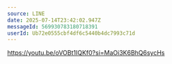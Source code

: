 ```yaml
---
source: LINE
date: 2025-07-14T23:42:02.947Z
messageId: 569930783180718391
userId: Ub72e0555cbf4df6c5440b4dc7993c71d
---
```


https://youtu.be/oVOBt1IQKf0?si=MaOi3K6BhQ6sycHs